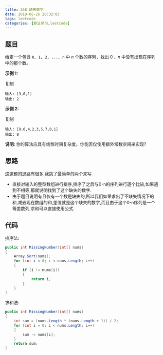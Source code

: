 ```yaml
---
title: 268.缺失数字
date: 2019-06-26 20:32:03
tags: leetcode
categories: [算法学习,leetcode]
---
```

## 题目

给定一个包含 `0, 1, 2, ..., n` 中 *n* 个数的序列，找出 0 .. *n* 中没有出现在序列中的那个数。

**示例 1:**

复制

```
输入: [3,0,1]
输出: 2
```

**示例 2:**

复制

```
输入: [9,6,4,2,3,5,7,0,1]
输出: 8
```

**说明:**
你的算法应具有线性时间复杂度。你能否仅使用额外常数空间来实现?

<!-- more -->

## 思路

这道题的思路有很多,我挑了最简单的两个来写.

- 直接对输入的整型数组进行排序,排序了之后与0-n的序列进行逐个比较,如果遇到不相等,那就说明找到了这个缺失的数字.
- 由于题目说明有且仅有一个数是缺失的,所以我们如果求出了不缺失情况下的和,减去现在数组的和,差值就是这个缺失的数字,而且由于这个0-n序列是一个等差数列,求和可以直接使用公式.

## 代码

排序法:

```c#
public int MissingNumber(int[] nums)
{
    Array.Sort(nums);
    for (int i = 0; i < nums.Length; i++)
    {
        if (i != nums[i])
        {
            return i;
        }
    }
}
```

求和法:

```c#
public int MissingNumber(int[] nums)
{
    int sum = (nums.Length * (nums.Length + 1)) / 2;
    for (int i = 0; i < nums.Length; i++)
    {
        sum -= nums[i];
    }
    return sum;
}
```

